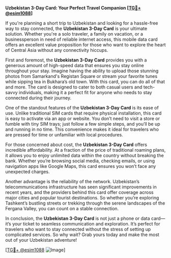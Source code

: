 **Uzbekistan 3-Day Card: Your Perfect Travel Companion [[TG💪+ @esim1088](https://t.me/s/esim1088)]**

If you're planning a short trip to Uzbekistan and looking for a hassle-free way to stay connected, the **Uzbekistan 3-Day Card** is your ultimate solution. Whether you're a solo traveler, a family on vacation, or a businessperson in need of reliable internet access, this mobile data card offers an excellent value proposition for those who want to explore the heart of Central Asia without any connectivity hiccups.

First and foremost, the **Uzbekistan 3-Day Card** provides you with a generous amount of high-speed data that ensures you stay online throughout your stay. Imagine having the ability to upload those stunning photos from Samarkand's Registan Square or stream your favorite tunes while sipping tea in Bukhara’s old town. With this card, you can do all of that and more. The card is designed to cater to both casual users and tech-savvy individuals, making it a perfect fit for anyone who needs to stay connected during their journey.

One of the standout features of the **Uzbekistan 3-Day Card** is its ease of use. Unlike traditional SIM cards that require physical installation, this card is easy to activate via an app or website. You don’t need to visit a store or fumble with tiny SIM trays; just follow a few simple steps, and you’ll be up and running in no time. This convenience makes it ideal for travelers who are pressed for time or unfamiliar with local procedures.

For those concerned about cost, the **Uzbekistan 3-Day Card** offers incredible affordability. At a fraction of the price of traditional roaming plans, it allows you to enjoy unlimited data within the country without breaking the bank. Whether you’re browsing social media, checking emails, or using navigation apps like Google Maps, this card ensures you won’t face any unexpected charges.

Another advantage is the reliability of the network. Uzbekistan’s telecommunications infrastructure has seen significant improvements in recent years, and the providers behind this card offer coverage across major cities and popular tourist destinations. So whether you’re exploring Tashkent’s bustling streets or trekking through the serene landscapes of the Fergana Valley, you can count on a stable connection.

In conclusion, the **Uzbekistan 3-Day Card** is not just a phone or data card—it’s your ticket to seamless communication and exploration. It’s perfect for travelers who want to stay connected without the stress of setting up complicated services. So why wait? Grab yours today and make the most out of your Uzbekistan adventure! 

[[TG💪+ @esim1088](https://t.me/s/esim1088) ![Image](https://i.postimg.cc/Y0z9fWf4/image.png)]